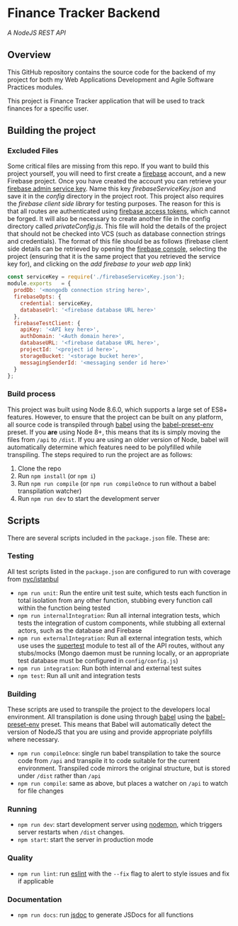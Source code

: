 # Finance Tracker Backend
*A NodeJS REST API*

## Overview
This GitHub repository contains the source code for the backend of my project for both my Web Applications Development and Agile Software Practices modules. 

This project is Finance Tracker application that will be used to track finances for a specific user. 

## Building the project
### Excluded Files
Some critical files are missing from this repo. If you want to build this project yourself, you will need to first create a [firebase](https://firebase.google.com) account, and a new Firebase project. Once you have created the account you can retrieve your [firebase admin service key](https://firebase.google.com/docs/admin/setup). Name this key _firebaseServiceKey.json_ and save it in the _config_ directory in the project root. This project also requires the _firebase 
client side library_ for testing purposes. The reason for this is that all routes are authenticated using [firebase access tokens](https://firebase.google.com/docs/auth/admin/verify-id-tokens), which cannot be forged. It will also be necessary to create another file in the config directory called _privateConfig.js_. This file will hold the details of the project that should not be checked into VCS (such as database connection strings and credentials). The format of this file should be as follows (firebase client side details can be retrieved by opening the [firebase console](https://console.firebase.google.com), selecting the project (ensuring that it is the same project that you retrieved the service key for), and clicking on the _add firebase to your web app_ link)
```js
const serviceKey = require('./firebaseServiceKey.json');
module.exports   = {
  prodDb: '<mongodb connection string here>',
  firebaseOpts: {
    credential: serviceKey,
    databaseUrl: '<firebase database URL here>'
  },
  firebaseTestClient: {
    apiKey: '<API key here>',
    authDomain: '<Auth domain here>',
    databaseURL: '<firebase database URL here>',
    projectId: '<project id here>',
    storageBucket: '<storage bucket here>',
    messagingSenderId: '<messaging sender id here>'
  }
};
```
### Build process
This project was built using Node 8.6.0, which  supports a large set of ES8+ features. However, to ensure that the project can be built on any platform, all source code is transpiled through [babel](https://babeljs.io/) using the [babel-preset-env](https://github.com/babel/babel-preset-env) preset. If you **are** using Node 8+, this means that its is simply moving the files from `/api` to `/dist`. If you are using an older version of Node, babel will automatically determine which features need to be polyfilled while transpiling.
The steps required to run the project are as follows:
1. Clone the repo
2. Run `npm install` (or `npm i`)
3. Run `npm run compile` (or `npm run compileOnce` to run without a babel transpilation watcher) 
4. Run `npm run dev` to start the development server

## Scripts
There are several scripts included in the `package.json` file. These are: 
### Testing
All test scripts listed in the `package.json` are configured to run with coverage from [nyc/istanbul](https://github.com/istanbuljs/nyc)
* `npm run unit`: Run the entire unit test suite, which tests each function in total isolation from any other function, stubbing every function call within the function being tested
* `npm run internalIntegration`: Run all internal integration tests, which tests the integration of custom components, while stubbing all external actors, such as the database and Firebase
* `npm run externalIntegration`: Run all external integration tests, which use uses the [supertest](https://github.com/visionmedia/supertest) module to test all of the API routes, without any stubs/mocks (Mongo daemon must be running locally, or an appropriate test database must be configured in `config/config.js`)
* `npm run integration`: Run both internal and external test suites
* `npm test`: Run all unit and integration tests
### Building
These scripts are used to transpile the project to the developers local environment. All transpilation is done using through [babel](https://babeljs.io/) using the [babel-preset-env](https://github.com/babel/babel-preset-env) preset. This means that Babel will automatically detect the version of NodeJS that you are using and provide appropriate polyfills where necessary.
* `npm run compileOnce`: single run babel transpilation to take the source code from `/api` and transpile it to code suitable for the current environment. Transpiled code mirrors the original structure, but is stored under `/dist` rather than `/api`
* `npm run compile`: same as above, but places a watcher on `/api` to watch for file changes
### Running 
* `npm run dev`: start development server using [nodemon](https://github.com/remy/nodemon), which triggers server restarts when `/dist` changes.
* `npm start`: start the server in production mode
### Quality
* `npm run lint`: run [eslint](https://eslint.org/) with the `--fix` flag to alert to style issues and fix if applicable
### Documentation
* `npm run docs`: run [jsdoc](https://www.npmjs.com/package/jsdoc) to generate JSDocs for all functions
